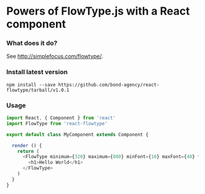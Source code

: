 # Powers of FlowType.js with a React component

### What does it do?
See http://simplefocus.com/flowtype/.

### Install latest version
`npm install --save https://github.com/bond-agency/react-flowtype/tarball/v1.0.1`

### Usage
```js
import React, { Component } from 'react'
import FlowType from 'react-flowtype'

export default class MyComponent extends Component {

  render () {
    return (
      <FlowType minimum={320} maximum={800} minFont={16} maxFont={40} fontRatio={35}>
        <h1>Hello World</h1>
      </FlowType>
    )
  }
}

```
